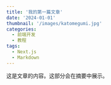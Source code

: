 ```yaml
---
title: '我的第一篇文章'
date: '2024-01-01'
thumbnail: '/images/katomegumi.jpg'
categories:
  - 前端开发
  - 教程
tags:
  - Next.js
  - Markdown
---
```


这是文章的内容。<!--more-->这部分会在摘要中展示。
